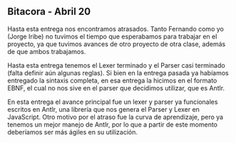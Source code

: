 ## Bitacora - Abril 20

Hasta esta entrega nos encontramos atrasados. Tanto Fernando como yo (Jorge Iribe) no tuvimos el tiempo que esperabamos para trabajar en el proyecto, ya que tuvimos avances de otro proyecto de otra clase, además de que ambos trabajamos.

Hasta esta entrega tenemos el Lexer terminado y el Parser casi terminado (falta definir aún algunas reglas). Si bien en la entrega pasada ya habíamos entregado la sintaxis completa, en esa entrega la hicimos en el formato EBNF, el cual no nos sive en el parser que decidimos utilizar, que es Antlr.

En esta entrega el avance principal fue un lexer y parser ya funcionales escritos en Antlr, una librería que nos genera el Parser y Lexer en JavaScript. Otro motivo por el atraso fue la curva de aprendizaje, pero ya tenemos un mejor manejo de Antlr, por lo que a partir de este momento deberíamos ser más ágiles en su utilización.
